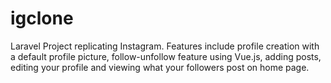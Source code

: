 # igclone
Laravel Project replicating Instagram. Features include profile creation with a default profile picture, follow-unfollow feature using Vue.js, adding posts, editing your profile and viewing what your followers post on home page.
